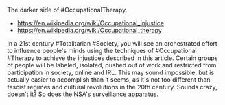 The darker side of ‪#‎OccupationalTherapy‬. 

- https://en.wikipedia.org/wiki/Occupational_injustice
- https://en.wikipedia.org/wiki/Occupational_therapy

In a 21st century ‪#‎Totalitarian‬ ‪#‎Society‬, you will see an orchestrated effort to influence people's minds using the techniques of ‪#‎Occupational‬ ‪#‎Therapy‬ to achieve the injustices described in this article. Certain groups of people will be labeled, isolated, pushed out of work and restricted from participation in society, online and IRL. This may sound impossible, but is actually easier to accomplish than it seems, as it's not too different than fascist regimes and cultural revolutions in the 20th century. Sounds crazy, doesn't it? So does the NSA's surveillance apparatus.
